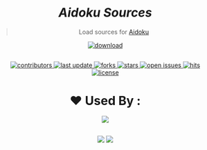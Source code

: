 
<div align="center">

# *Aidoku Sources*

> Load sources for [Aidoku](https://github.com/Aidoku/Aidoku)

<a href="https://aidoku.app/add-source-list/?url=https://raw.githubusercontent.com/Skittyblock/aidoku-community-sources/gh-pages/">
 <img src="https://img.shields.io/badge/-DOWNLOAD%20EXTENSION-brightgreen" alt="download"/>
</a>

##

<!-- Badges -->
<p>
  <a href="https://github.com/daarkdemon/aidoku-community-sources/graphs/contributors">
    <img src="https://img.shields.io/github/contributors/daarkdemon/cs-darkdemon-extensions" alt="contributors" />
  </a>
  <a href="">
    <img src="https://img.shields.io/github/last-commit/daarkdemon/cs-darkdemon-extensions" alt="last update" />
  </a>
  <a href="https://github.com/daarkdemon/aidoku-community-sources/network/members">
    <img src="https://img.shields.io/github/forks/daarkdemon/cs-darkdemon-extensions" alt="forks" />
  </a>
  <a href="https://github.com/daarkdemon/aidoku-community-sources/stargazers">
    <img src="https://img.shields.io/github/stars/daarkdemon/cs-darkdemon-extensions" alt="stars" />
  </a>
  <a href="https://github.com/daarkdemon/aidoku-community-sources/issues/">
    <img src="https://img.shields.io/github/issues/daarkdemon/aidoku-community-sources" alt="open issues" />
  </a>
  <a href="https://github.com/daarkdemon/aidoku-community-sources">
    <img src="https://hits.seeyoufarm.com/api/count/incr/badge.svg?url=https%3A%2F%2Fgithub.com%2Fdaarkdemon%2Faidoku-community-sources&count_bg=%2379C83D&title_bg=%23555555&icon=&icon_color=%23E7E7E7&title=hits&edge_flat=false" alt="hits" />
  </a>
  <a href="https://github.com/daarkdemon/aidoku-community-sources/">
    <img src="https://img.shields.io/badge/License-Apache%2FMIT-blue" alt="license" />
  </a>
</p>

##

# ❤️ Used By :

<a href="https://aidoku.app/"><img src="https://img.shields.io/badge/-Aidoku-blue?style=for-the-badge&logo=appveyor"></a>

##

[![](https://dcbadge.vercel.app/api/server/9U8cC5Zk3s)](https://discord.gg/9U8cC5Zk3s)
[![](https://img.shields.io/badge/Contribution-Guide-orange?style=for-the-badge&logo=appveyor)](./.github/CONTRIBUTING.md)

</div>

<!-- CREDIT TO HEXATED & DAARKDEMON -->
